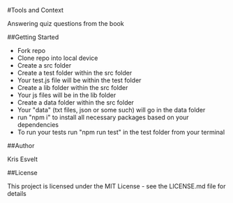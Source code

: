 #Tools and Context

Answering quiz questions from the book

##Getting Started

- Fork repo
- Clone repo into local device
- Create a src folder
- Create a test folder within the src folder
- Your test.js file will be within the test folder
- Create a lib folder within the src folder
- Your js files will be in the lib folder
- Create a data folder within the src folder
- Your "data" (txt files, json or some such) will go in the data folder
- run "npm i" to install all necessary packages based on your dependencies
- To run your tests run "npm run test" in the test folder from your terminal

##Author

Kris Esvelt

##License

This project is licensed under the MIT License - see the LICENSE.md file for details
